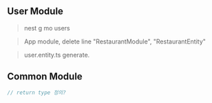## User Module

> nest g mo users <br />

> App module, delete line "RestaurantModule", "RestaurantEntity"

> user.entity.ts generate.

## Common Module

```javascript
// return type 정의?
```

